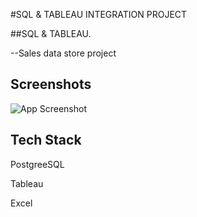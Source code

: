 
#SQL & TABLEAU INTEGRATION PROJECT

##SQL & TABLEAU.

 --Sales data store project


## Screenshots

![App Screenshot](https://i.postimg.cc/kgxhHsf6/sales-data-in-convenience-stores.png)


## Tech Stack

PostgreeSQL

Tableau

Excel

